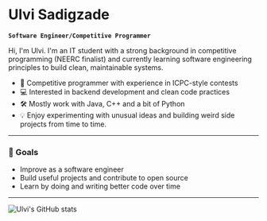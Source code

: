 # Ulvi Sadigzade

**`Software Engineer/Competitive Programmer`**

Hi, I'm Ulvi. I'm an IT student with a strong background in competitive programming (NEERC finalist) and currently learning software engineering principles to build clean, maintainable systems.

- 🧠 Competitive programmer with experience in ICPC-style contests  
- 💻 Interested in backend development and clean code practices  
- 🛠️ Mostly work with Java, C++ and a bit of Python  
- 💡 Enjoy experimenting with unusual ideas and building weird side projects from time to time.

---

### 📌 Goals

- Improve as a software engineer  
- Build useful projects and contribute to open source  
- Learn by doing and writing better code over time  

---

![Ulvi's GitHub stats](https://github-readme-stats.vercel.app/api?username=ulvisadigzade&show_icons=true&theme=radical)
